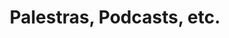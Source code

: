 ---
title: Palestras, Podcasts, etc.
cms_exclude: true
#url: talk

# View
view: article-grid

# Optional cover image (relative to `assets/media/` folder).
# image:
#   caption: ''
#   filename: ''
---